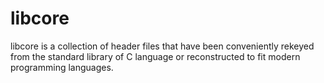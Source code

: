 # libcore

libcore is a collection of header files that have been conveniently rekeyed from the standard library of C language or reconstructed to fit modern programming languages.